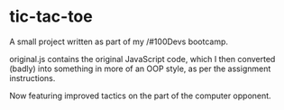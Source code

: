 # tic-tac-toe

A small project written as part of my /#100Devs bootcamp.  

original.js contains the original JavaScript code, which I then converted (badly) into something in more of an OOP style, as per the assignment instructions.  

Now featuring improved tactics on the part of the computer opponent.
